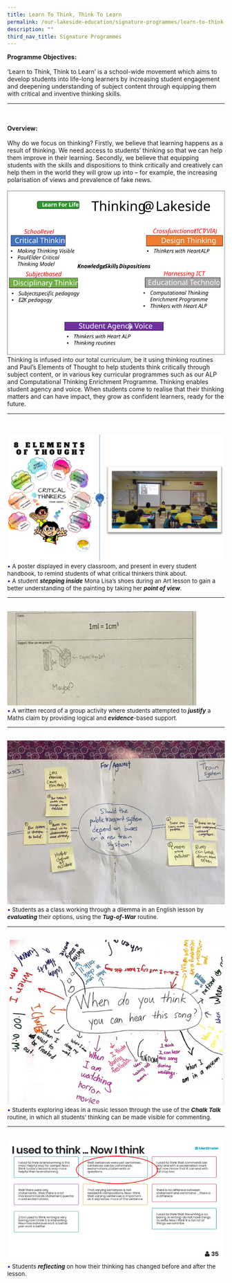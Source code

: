 ```yaml
---
title: Learn To Think, Think To Learn
permalink: /our-lakeside-education/signature-programmes/learn-to-think-think-to-learn/
description: ""
third_nav_title: Signature Programmes
---
```

<b>Programme Objectives:</b>
<br><br>
‘Learn to Think, Think to Learn’ is a school-wide movement which aims to develop students into life-long learners by increasing student engagement and deepening understanding of subject content through equipping them with critical and inventive thinking skills.
<hr><br><br>
<b>Overview:</b>
<br><br>
Why do we focus on thinking? Firstly, we believe that learning happens as a result of thinking. We need access to students’ thinking so that we can help them improve in their learning. Secondly, we believe that equipping students with the skills and dispositions to think critically and creatively can help them in the world they will grow up into – for example, the increasing polarisation of views and prevalence of fake news.
<br><br>
<img src="/images/Department/12LTTL/LTTL1.svg">
<br>
Thinking is infused into our total curriculum, be it using thinking routines and Paul’s Elements of Thought to help students think critically through subject content, or in various key curricular programmes such as our ALP and Computational Thinking Enrichment Programme. Thinking enables student agency and voice. When students come to realise that their thinking matters and can have impact, they grow as confident learners, ready for the future.
<hr><br><br>
<img src="/images/Department/12LTTL/LTTL2.png">
<span style="font-size:10pt;">
<span style="color:blue;">•</span> A poster displayed in every classroom, and present in every student handbook, to remind students of what critical thinkers think about. <br><span style="color:blue;">•</span> A student <i><b>stepping inside</b></i> Mona Lisa’s shoes during an Art lesson to gain a better understanding of the painting by taking her <i><b>point of view</b></i>.
<hr><br>
<img src="/images/Department/12LTTL/LTTL3.png">
	<br>
<span style="font-size:10pt;">
<span style="color:blue;">•</span> A written record of a group activity where students attempted to <i><b>justify</b></i> a Maths claim by providing logical and <i><b>evidence</b></i>-based support.
<hr><br> 
<img src="/images/Department/12LTTL/LTTL4.png">
<br>
<span style="font-size:10pt;">
<span style="color:blue;">•</span> Students as a class working through a dilemma in an English lesson by <i><b>evaluating</b></i> their options, using the <i><b>Tug-of-War</b></i> routine.
<hr><br> 	
<img src="/images/Department/12LTTL/LTTL5.png">
<br>
<span style="font-size:10pt;">
<span style="color:blue;">•</span> Students exploring ideas in a music lesson through the use of the <i><b>Chalk Talk</b></i> routine, in which all students’ thinking can be made visible for commenting.
<hr><br>
<img src="/images/Department/12LTTL/LTTL6.png">
<br>
<span style="font-size:10pt;">
<span style="color:blue;">•</span> Students <i><b>reflecting</b></i> on how their thinking has changed before and after the lesson.